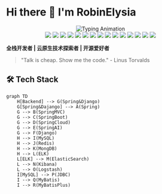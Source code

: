 # Hi there 👋 I'm RobinElysia

<!-- 顶部动态横幅 -->
<div align="center">
  <img src="https://readme-typing-svg.demolab.com?font=Fira+Code&size=30&duration=4000&pause=1000&color=20C997&center=true&vCenter=true&width=800&height=80&lines=Hi+there+%F0%9F%91%8B%F0%9F%8F%BB;I'm+RobinElysia+A+Full-Stack+Alchemist;Turning+Coffee+%E2%98%95%EF%B8%8F+Into+Code+%F0%9F%92%BB" alt="Typing Animation">
</div>

<!-- 全栈技术彩虹徽章 -->
<div align="center">
  <!-- Spring生态 -->
  <img src="https://img.shields.io/badge/SSM-6DB33F?logo=spring&logoColor=white">
  <img src="https://img.shields.io/badge/Spring_Boot-6DB33F?logo=springboot&logoColor=white">
  <img src="https://img.shields.io/badge/Spring_Cloud-6DB33F?logo=spring&logoColor=white">
  <img src="https://img.shields.io/badge/Spring_AI-6DB33F?logo=spring&logoColor=white">
  
  <!-- 数据持久化 -->
  <img src="https://img.shields.io/badge/MyBatis_Plus-000000?logo=apache&logoColor=white">
  <img src="https://img.shields.io/badge/MySQL-4479A1?logo=mysql&logoColor=white">
  <img src="https://img.shields.io/badge/MongoDB-47A248?logo=mongodb&logoColor=white">
  <img src="https://img.shields.io/badge/Redis-DC382D?logo=redis&logoColor=white">
  
  <!-- 搜索与分析 -->
  <img src="https://img.shields.io/badge/ElasticSearch-005571?logo=elasticsearch&logoColor=white">
  <img src="https://img.shields.io/badge/Kibana-005571?logo=kibana&logoColor=white">
  <img src="https://img.shields.io/badge/Logstash-FF6D6D?logo=logstash&logoColor=white">
  
  <!-- 运维与云原生 -->
  <img src="https://img.shields.io/badge/Kubernetes-326CE5?logo=kubernetes&logoColor=white">
  <img src="https://img.shields.io/badge/Docker-2496ED?logo=docker&logoColor=white">
  <img src="https://img.shields.io/badge/Linux-FCC624?logo=linux&logoColor=black">
  
  <!-- Web框架 -->
  <img src="https://img.shields.io/badge/Django-092E20?logo=django&logoColor=white">
</div>

**全栈开发者 | 云原生技术探索者 | 开源爱好者**
> "Talk is cheap. Show me the code." - Linus Torvalds
<!-- 技术架构图 -->
## 🛠️ Tech Stack
```mermaid
graph TD
    H[Backend] --> G(Spring&Django)
    G[Spring&Dajango] --> A(Spring)
    G --> B(SpringMVC)
    G --> C(SpringBoot)
    G --> D(SpringCloud)
    G --> E(SpringAI)
    G --> F(Django)
    H --> I(MySQL)
    H --> J(Redis)
    H --> K(MongDB)
    H --> L(ELK)
    L[ELK] --> M(ElasticSearch)
    L --> N(Kibana)
    L --> O(Logstash)
    I[MySQL] --> P(JDBC)
    I --> Q(MyBatis)
    I --> R(MyBatisPlus)
